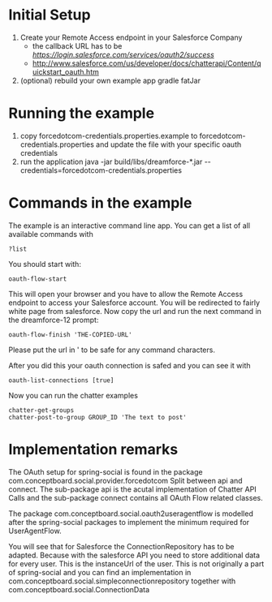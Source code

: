 Initial Setup
=============
1. Create your Remote Access endpoint in your Salesforce Company
   - the callback URL has to be _https://login.salesforce.com/services/oauth2/success_
   - http://www.salesforce.com/us/developer/docs/chatterapi/Content/quickstart_oauth.htm
2. (optional) rebuild your own example app
    gradle fatJar
  
Running the example
===================

1. copy forcedotcom-credentials.properties.example to forcedotcom-credentials.properties and update the file with your specific oauth credentials
2. run the application
   java -jar build/libs/dreamforce-*.jar --credentials=forcedotcom-credentials.properties


Commands in the example
=======================
The example is an interactive command line app. You can get a list of all available commands with

    ?list

You should start with:

    oauth-flow-start

This will open your browser and you have to allow the Remote Access endpoint to access your Salesforce account. You will be redirected to fairly white page from salesforce. Now copy the url and run the next command in the dreamforce-12 prompt:

    oauth-flow-finish 'THE-COPIED-URL'

Please put the url in ' to be safe for any command characters.

After you did this your oauth connection is safed and you can see it with

    oauth-list-connections [true]

Now you can run the chatter examples

    chatter-get-groups
    chatter-post-to-group GROUP_ID 'The text to post'

Implementation remarks
======================
The OAuth setup for spring-social is found in the package com.conceptboard.social.provider.forcedotcom Split between api and connect. The sub-package api is the acutal implementation of Chatter API Calls and the sub-package connect contains all OAuth Flow related classes.

The package com.conceptboard.social.oauth2useragentflow is modelled after the spring-social packages to implement the minimum required for UserAgentFlow.

You will see that for Salesforce the ConnectionRepository has to be adapted. Because with the salesforce API you need to store additional data for every user. This is the instanceUrl of the user. This is not originally a part of spring-social and you can find an implementation in com.conceptboard.social.simpleconnectionrepository together with com.conceptboard.social.ConnectionData

